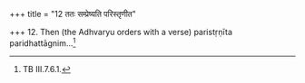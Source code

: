 +++
title = "12 ततः सम्प्रेष्यति परिस्तृणीत"

+++
12. Then (the Adhvaryu orders with a verse) paristṛṇīta paridhattāgnim...[^1]  

[^1]: TB III.7.6.1.
